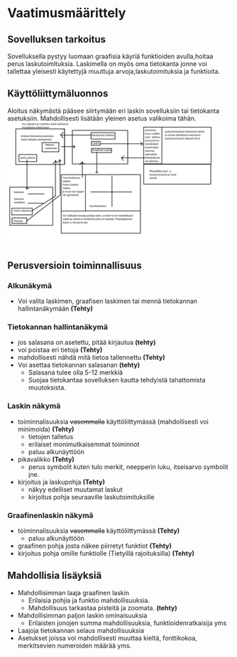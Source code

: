# Vaatimusmäärittely


## Sovelluksen tarkoitus
Sovelluksella pystyy luomaan graafisia käyriä funktioiden avulla,hoitaa perus laskutoimituksia. Laskimella on myös oma tietokanta  jonne voi tallettaa yleisesti käytettyjä muuttuja arvoja,laskutoimituksia ja funktioita.



## Käyttöliittymäluonnos
Aloitus näkymästä pääsee siirtymään eri laskin sovelluksiin tai tietokanta asetuksiin. Mahdollisesti lisätään yleinen asetus valikoima tähän. 
<img src="https://raw.githubusercontent.com/JaakkoRE/ot-harjoitustyo/master/Laskin%20Sovellus/Dokumentaatio/Kaavio.png" width="1000">

## Perusversioin toiminnallisuus
### Alkunäkymä 
- Voi valita laskimen, graafisen laskimen tai mennä tietokannan hallintanäkymään **(Tehty)**
 ### Tietokannan hallintanäkymä
- jos salasana on asetettu, pitää kirjautua **(tehty)**
- voi poistaa eri tietoja **(Tehty)**
- mahdollisesti nähdä mitä tietoa tallennettu **(Tehty)**
- Voi asettaa tietokannan salasanan **(tehty)**
  - Salasana tulee olla 5-12 merkkiä
  - Suojaa tietokantaa sovelluksen kautta tehdyistä tahattomista muutoksista.

### Laskin näkymä
- toiminnalisuuksia <s>vasemmalla</s> käyttöliittymässä (mahdollisesti voi minimoida) **(Tehty)**
  - tietojen talletus 
  - erilaiset monimutkaisemmat toiminnot
  - paluu alkunäyttöön
- pikavalikko **(Tehty)**
  - perus symbolit kuten tulo merkit, neepperin luku, itseisarvo symbolit jne.
- kirjoitus ja laskupohja **(Tehty)**
  - näkyy edelliset muutamat laskut
  - kirjoitus pohja seuraaville laskutoimituksille
### Graafinenlaskin näkymä 
- toiminnalisuuksia <s>vasemmalla</s> käyttöliittymässä **(Tehty)**
  - paluu alkunäyttöön 
- graafinen pohja josta näkee piirretyt funktiot **(Tehty)**
- kirjoitus pohja omille funktiolle (Tietyillä rajoituksilla) **(Tehty)**

## Mahdollisia lisäyksiä
- Mahdollisimman laaja graafinen laskin  
  - Erilaisia pohjia ja funktio mahdollisuuksia.
  - Mahdollisuus tarkastaa pisteitä ja zoomata. **(tehty)**
- Mahdollisimman paljon laskin ominaisuuksia
  - Erilaisten jonojen summa mahdollisuuksia, funktioidenratkaisija yms 
- Laajoja tietokannan selaus mahdollisuuksia
- Asetukset joissa voi mahdollisesti muuttaa kieltä, fonttikokoa, merkitsevien numeroiden määrää yms.


 

